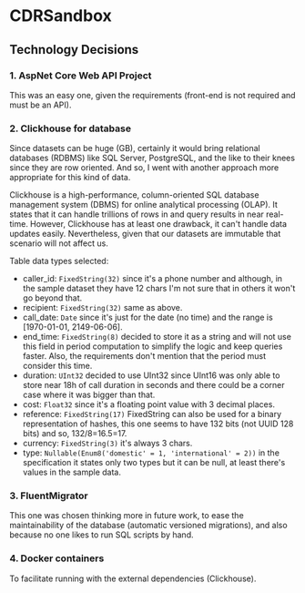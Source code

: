 # CDRSandbox

## Technology Decisions

### 1. AspNet Core Web API Project
This was an easy one, given the requirements (front-end is not required and must be an API).

### 2. Clickhouse for database
Since datasets can be huge (GB), certainly it would bring relational databases (RDBMS) like SQL Server, PostgreSQL, and the like to their knees since they are row oriented. 
And so, I went with another approach more appropriate for this kind of data.

Clickhouse is a high-performance, column-oriented SQL database management system (DBMS) for online analytical processing (OLAP).
It states that it can handle trillions of rows in and query results in near real-time.
However, Clickhouse has at least one drawback, it can't handle data updates easily. 
Nevertheless, given that our datasets are immutable that scenario will not affect us.

Table data types selected:
- caller_id: `FixedString(32)` since it's a phone number and although, in the sample dataset they have 12 chars I'm not sure that in others it won't go beyond that.
- recipient: `FixedString(32)` same as above.
- call_date: `Date` since it's just for the date (no time) and the range is [1970-01-01, 2149-06-06].
- end_time: `FixedString(8)` decided to store it as a string and will not use this field in period computation to simplify the logic and keep queries faster. Also, the requirements don't mention that the period must consider this time.
- duration: `UInt32` decided to use UInt32 since UInt16 was only able to store near 18h of call duration in seconds and there could be a corner case where it was bigger than that.
- cost: `Float32` since it's a floating point value with 3 decimal places.
- reference: `FixedString(17)` FixedString can also be used for a binary representation of hashes, this one seems to have 132 bits (not UUID 128 bits) and so, 132/8=16.5=17.
- currency: `FixedString(3)` it's always 3 chars.
- type: `Nullable(Enum8('domestic' = 1, 'international' = 2))` in the specification it states only two types but it can be null, at least there's values in the sample data.

### 3. FluentMigrator
This one was chosen thinking more in future work, to ease the maintainability of the database (automatic versioned migrations), and also because no one likes to run SQL scripts by hand.

### 4. Docker containers
To facilitate running with the external dependencies (Clickhouse).


